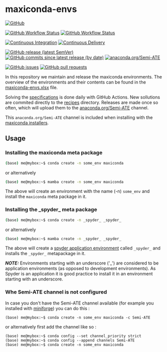 # maxiconda-envs

[![GitHub](https://img.shields.io/github/license/Semi-ATE/maxiconda-meta?color=black)](https://github.com/Semi-ATE/maxiconda/blob/main/LICENSE)


[![GitHub Workflow Status](https://img.shields.io/github/workflow/status/Semi-ATE/maxiconda-envs/CI?label=CI)](https://github.com/Semi-ATE/maxiconda-envs/actions/workflows/CI.yaml)
[![GitHub Workflow Status](https://img.shields.io/github/workflow/status/Semi-ATE/maxiconda-envs/CD?label=CD)](https://github.com/Semi-ATE/maxiconda-envs/actions/workflows/CD.yaml)

[![Continuous Integration](https://github.com/Semi-ATE/maxiconda-envs/actions/workflows/CI.yaml/badge.svg)](https://github.com/Semi-ATE/maxiconda-envs/actions/workflows/CI.yaml)
[![Continuous Delivery](https://github.com/Semi-ATE/maxiconda-envs/actions/workflows/CD.yaml/badge.svg)](https://github.com/Semi-ATE/maxiconda-envs/actions/workflows/CD.yaml)

[![GitHub release (latest SemVer)](https://img.shields.io/github/v/release/Semi-ATE/maxiconda-meta?color=blue&label=GitHub&sort=semver)](https://github.com/Semi-ATE/maxiconda-meta/releases/latest)
[![GitHub commits since latest release (by date)](https://img.shields.io/github/commits-since/Semi-ATE/maxiconda-meta/latest)](https://github.com/Semi-ATE/maxiconda-meta)
[![anaconda.org/Semi-ATE](https://img.shields.io/badge/anaconda.org-Semi--ATE-blue)](https://anaconda.org/Semi-ATE)

[![GitHub issues](https://img.shields.io/github/issues/Semi-ATE/maxiconda-meta)](https://github.com/Semi-ATE/maxiconda-meta/issues)
[![GitHub pull requests](https://img.shields.io/github/issues-pr/Semi-ATE/maxiconda-meta)](https://github.com/Semi-ATE/maxiconda-meta/pulls)

In this repository we maintain and release the maxiconda environments. The overview of the environments and their contents can be found in the [maxiconda-envs.xlsx](https://github.com/Semi-ATE/maxiconda-envs/releases/latest/download/maxiconda-envs.xlsx) file.

Solving the [specifications](https://github.com/Semi-ATE/maxiconda-envs/blob/main/specs.yaml) is done daily with GitHub Actions. New sollutions are commited directly to the [recipes](https://github.com/Semi-ATE/maxiconda-envs/tree/main/recipes) directory. Releases are made once so often, which will upload them to the [anaconda.org/Semi-ATE](https://anaconda.org/Semi-ATE/) channel.

This `anaconda.org/Semi-ATE` channel is included when installing with the [maxiconda installers](https://github.com/Semi-ATE/maxiconda).

## Usage

### Installing the maxiconda meta package

```bash
(base) me@mybox:~$ conda create -n some_env maxiconda
````

or alternatively

```bash
(base) me@mybox:~$ mamba create -n some_env maxiconda
```

The above will create an environment with the name (-n) `some_env` and install the `maxiconda` meta package in it.

### Installing the \_spyder\_ meta package

```bash
(base) me@mybox:~$ conda create -n _spyder_ _spyder_
````

or alternatively

```bash
(base) me@mybox:~$ mamba create -n _spyder_ _spyder_
```

The above will create a [spyder application environment](https://github.com/spyder-ide/spyder) called `_spyder_` and installs the `_spyder_` metapackage in it.

**_NOTE:_** Environments starting with an underscore ('_') are considered to be application environments (as opposed to development environments). As Spyder is an application it is good practice to install it in an environment starting with an underscore.

### Whe Semi-ATE channel is not configured

In case you don't have the Semi-ATE channel available (for example you installed with [miniforge](https://github.com/conda-forge/miniforge)) you can do this :

```
(base) me@mybox:~$ conda create -n some_env maxiconda -c Semi-ATE
```

or alternatively first add the channel like so :

```
(base) me@mybox:~$ conda config --set channel_priority strict
(base) me@mybox:~$ conda config --append channels Semi-ATE
(base) me@mybox:~$ conda create -n some_env maxiconda
```

